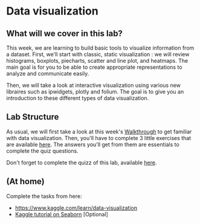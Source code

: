 # Data visualization

## What will we cover in this lab?

This week, we are learning to build basic tools to visualize information from a dataset. First, we'll start with classic, static visualization : we will review histograms, boxplots, piecharts, scatter and line plot, and heatmaps. The main goal is for you to be able to create appropriate representations to analyze and communicate easily.

Then, we will take a look at interactive visualization using various new libraires such as ipwidgets, plotly and folium. The goal is to give you an introduction to these different types of data visualization.


## Lab Structure
As usual, we will first take a look at this week's [Walkthrough](./walkthrough_4.ipynb) to get familiar with data visualization. Then, you'll have to complete 3 little exercises that are available [here](https://github.com/michalis0/Business-Intelligence-and-Analytics/blob/Editing/labs/04%20-%20Visualization/exercises/exercises_lab_4.ipynb). The answers you'll get from them are essentials to complete the quiz questions. 

Don't forget to complete the quizz of this lab, available [here](https://moodle.unil.ch/mod/quiz/view.php?id=1634380).


## (At home)
Complete the tasks from here:

- https://www.kaggle.com/learn/data-visualization
- [Kaggle tutorial on Seaborn](https://www.kaggle.com/kanncaa1/seaborn-tutorial-for-beginners) [Optional]
